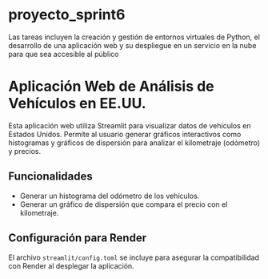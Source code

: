 # proyecto_sprint6
Las tareas incluyen la creación y gestión de entornos virtuales de Python, el desarrollo de una aplicación web y su despliegue en un servicio en la nube para que sea accesible al público

# Aplicación Web de Análisis de Vehículos en EE.UU.

Esta aplicación web utiliza Streamlit para visualizar datos de vehículos en Estados Unidos. Permite al usuario generar gráficos interactivos como histogramas y gráficos de dispersión para analizar el kilometraje (odómetro) y precios.

## Funcionalidades
- Generar un histograma del odómetro de los vehículos.
- Generar un gráfico de dispersión que compara el precio con el kilometraje.

## Configuración para Render
El archivo `streamlit/config.toml` se incluye para asegurar la compatibilidad con Render al desplegar la aplicación.
